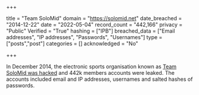 +++

title = "Team SoloMid"
domain = "https://solomid.net"
date_breached = "2014-12-22"
date = "2022-05-04"
record_count = "442,166"
privacy = "Public"
Verified = "True"
hashing = ["IPB"]
breached_data = ["Email addresses", "IP addresses", "Passwords", "Usernames"]
type = ["posts","post"]
categories = []
acknowledged = "No"


+++


In December 2014, the electronic sports organisation known as <a href="http://www.dailydot.com/esports/null-consolidated-team-solomid-hack/" target="_blank" rel="noopener">Team SoloMid was hacked</a> and 442k members accounts were leaked. The accounts included email and IP addresses, usernames and salted hashes of passwords.


